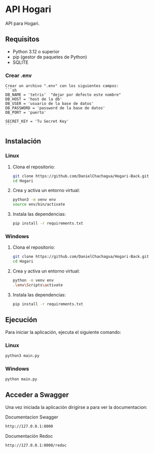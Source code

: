 # API Hogari

API para Hogari.

## Requisitos

- Python 3.12 o superior
- pip (gestor de paquetes de Python)
- SQLITE

### Crear .env
    Crear un archivo ".env" con los siguientes campos:
    ```sh
    DB_NAME = 'tetris'  "dejar por defecto este nombre"
    DB_HOST = 'host de la db'
    DB_USER = 'usuario de la base de datos'
    DB_PASSWORD = 'password de la base de datos'
    DB_PORT = 'puerto'

    SECRET_KEY = 'Tu Secret Key'
    ```

## Instalación

### Linux

1. Clona el repositorio:

    ```sh
    git clone https://github.com/DanielChachagua/Hogari-Back.git
    cd Hogari
    ```

2. Crea y activa un entorno virtual:

    ```sh
    python3 -m venv env
    source env/bin/activate
    ```

3. Instala las dependencias:

    ```sh
    pip install -r requirements.txt
    ```

### Windows

1. Clona el repositorio:

    ```sh
    git clone https://github.com/DanielChachagua/Hogari-Back.git
    cd Hogari
    ```

2. Crea y activa un entorno virtual:

    ```sh
    python -m venv env
    .\env\Scripts\activate
    ```

3. Instala las dependencias:

    ```sh
    pip install -r requirements.txt
    ```

## Ejecución

Para iniciar la aplicación, ejecuta el siguiente comando:

### Linux

```sh
python3 main.py
```

### Windows

```sh
python main.py
```

## Acceder a Swagger

Una vez iniciada la aplicación dirigirse a para ver la documentacion:

Documentacion Swagger
```sh
http://127.0.0.1:8000
```

Documentación Redoc 
```sh
http://127.0.0.1:8000/redoc
```